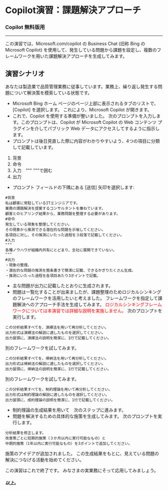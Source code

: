 # Copilot演習：課題解決アプローチ

### Copilot 無料版用
***
この演習では、Microsoft.com/copilot の Business Chat (旧称 Bing の Microsoft Copilot) を使用して、発生している問題から課題を設定し、複数のフレームワークを用いた課題解決アプローチを生成してみます。 

## 演習シナリオ
あなたは製造業で品質管理業務に従事しています。業務上、繰り返し発生する問題について解決策を模索している状態です。

- Microsoft Bing ホーム ページのページ上部に表示されるタブのリストで、[Copilot] を選択します。 これにより、Microsoft Copilot が開きます。
- これで、Copilot を使用する準備が整いました。 次のプロンプトを入力します。このプロンプトは、Copilot が Microsoft Copilot の Web コンテンツ プラグインを介してパブリック Web データにアクセスしてするように指示します。
- プロンプトは後日見直した際に内容がわかりやすいよう、4つの項目に分類して記載しています。
1. 背景　
1. 命令　
1. 入力　""" """で囲む
1. 出力
- プロンプト フィールドの下隅にある [送信] 矢印を選択します: 
~~~
#背景 
私は顧客に常駐しているITエンジニアです。
業務の課題解決を提案するコンサルタントを兼ねています。
顧客とのヒアリング結果から、業務問題を整理する必要があります。 
#命令 
発生している現象を整理してください。 
その現象から推測できる潜在的な問題を示唆してください。 
各項目に対し、その推測にいたった過程を３段落で記載してください。
#入力 
""" 
各種ノウハウが組織内共有にとどまり、全社に展開できていない。 
""" 
#出力 
・現象の整理。 
・潜在的な問題の推測を箇条書きで簡潔に記載、できるかぎりたくさん生成。 
・推測にいたった過程を各項目あたり3ポイントで記載。 
~~~
- 主な問題が出力に記載したとおりに生成されます。
- 問題は一覧化することが出来ましたが、課題整理のためロジカルシンキングのフレームワークを活用したいと考えました。
フレームワークを指定して課題解決へのアプローチ手法を生成してみます。
<span style="color: red">ロジカルシンキングフレームワークについては本演習では詳細な説明を実施しません。</span>
次のプロンプトを実行します。
~~~
この分析結果すべてを、演繹法を用いて再分析してください。
出力形式は演繹法の解説に適したものを選択してください。
出力冒頭に、演繹法の説明を簡潔に、1行で記載してください。
~~~
別のフレームワークを試してみます。 
~~~
この分析結果すべてを、帰納法を用いて再分析してください。
出力形式は帰納法の解説に適したものを選択してください。
出力冒頭に、帰納法の説明を簡潔に、1行で記載してください。
~~~
別のフレームワークを試してみます。 
~~~
この分析結果すべてを、制約理論を用いて再分析してください。
出力形式は制約理論の解説に適したものを選択してください。
出力冒頭に、成約理論の説明を簡潔に、1行で記載してください。
~~~
- 制約理論の生成結果を用いて　次のステップに進みます。
- 問題を解決するための具体的な施策を生成してみます。
次のプロンプトを実行します。
~~~
分析結果を修正します。
改善策ごとに短期的施策（３か月以内に実行可能なもの）と
中期的施策（1年以内に実行可能なもの）を3ポイントで追加してください。
~~~
施策のアイデアが追加されました。
この生成結果をもとに、見えている問題の解決につなげる活動を始めてください。


この演習はこれで終了です。
みなさまの実業務にそって応用してみましょう。

##### 以上。





